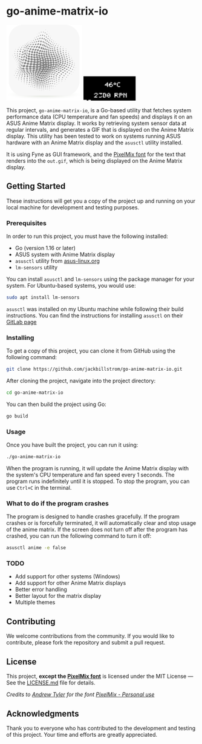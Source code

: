 # go-anime-matrix-io
<img src="./Icon.png" alt="The current GUI app icon" width="200px" height="200px">
<img src="./out.gif" alt="A generated gif-image that displays on your Anime Matrix display" width="138px" height="64px">


This project, `go-anime-matrix-io`, is a Go-based utility that fetches system performance data (CPU temperature and fan speeds) and displays it on an ASUS Anime Matrix display. It works by retrieving system sensor data at regular intervals, and generates a GIF that is displayed on the Anime Matrix display. This utility has been tested to work on systems running ASUS hardware with an Anime Matrix display and the `asusctl` utility installed.

It is using Fyne as GUI framework, and the [PixelMix font](https://andrewtyler.gumroad.com/) for the text that renders into the `out.gif`, which is being displayed on the Anime Matrix display.

## Getting Started

These instructions will get you a copy of the project up and running on your local machine for development and testing purposes.

### Prerequisites

In order to run this project, you must have the following installed:

- Go (version 1.16 or later)
- ASUS system with Anime Matrix display
- `asusctl` utility from [asus-linux.org](https://asus-linux.org/)
- `lm-sensors` utility

You can install `asusctl` and `lm-sensors` using the package manager for your system. For Ubuntu-based systems, you would use:

```sh
sudo apt install lm-sensors
```

`asusctl` was installed on my Ubuntu machine while following their build instructions. You can find the instructions for installing `asusctl` on their [GitLab page](https://gitlab.com/asus-linux/asusctl#building)

### Installing

To get a copy of this project, you can clone it from GitHub using the following command:

```sh
git clone https://github.com/jackbillstrom/go-anime-matrix-io.git
```

After cloning the project, navigate into the project directory:

```sh
cd go-anime-matrix-io
```

You can then build the project using Go:

```sh
go build
```

### Usage

Once you have built the project, you can run it using:

```sh
./go-anime-matrix-io
```


When the program is running, it will update the Anime Matrix display with the system's CPU temperature and fan speed every 1 seconds. The program runs indefinitely until it is stopped. To stop the program, you can use `Ctrl+C` in the terminal.

### What to do if the program crashes

The program is designed to handle crashes gracefully. If the program crashes or is forcefully terminated, it will automatically clear and stop usage of the anime matrix.
If the screen does not turn off after the program has crashed, you can run the following command to turn it off:

```sh
asusctl anime -e false
```

### TODO
- Add support for other systems (Windows)
- Add support for other Anime Matrix displays
- Better error handling
- Better layout for the matrix display
- Multiple themes

## Contributing

We welcome contributions from the community. If you would like to contribute, please fork the repository and submit a pull request.

## License

This project, **except the [PixelMix font](https://andrewtyler.gumroad.com/)** is licensed under the MIT License — See the [LICENSE.md](LICENSE.md) file for details.

*Credits to [Andrew Tyler](https://andrewtyler.gumroad.com/) for the font [PixelMix - Personal use](https://www.dafont.com/pixelmix.font)*

## Acknowledgments

Thank you to everyone who has contributed to the development and testing of this project. Your time and efforts are greatly appreciated.